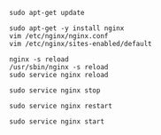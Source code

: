 
`sudo apt-get update`  
 
`sudo apt-get -y install nginx`  
`vim /etc/nginx/nginx.conf`  
`vim /etc/nginx/sites-enabled/default`  


`nginx -s reload`  
`/usr/sbin/nginx -s reload`  
`sudo service nginx reload`  
     
`sudo service nginx stop`  

`sudo service nginx restart`  

`sudo service nginx start`  

